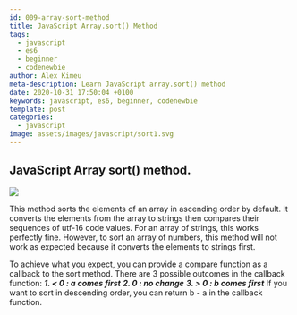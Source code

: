 ```yaml
---
id: 009-array-sort-method
title: JavaScript Array.sort() Method
tags:
  - javascript
  - es6
  - beginner
  - codenewbie
author: Alex Kimeu
meta-description: Learn JavaScript array.sort() method
date: 2020-10-31 17:50:04 +0100
keywords: javascript, es6, beginner, codenewbie
template: post
categories:
  - javascript
image: assets/images/javascript/sort1.svg
---
```


## JavaScript Array sort() method.

<img src="https://media-exp1.licdn.com/dms/image/C4D22AQHO5yOEY-_nUw/feedshare-shrink_800-alternative/0?e=1605744000&v=beta&t=5gF_H5Bk1GimAMRvDKBFAGQ8eoKGaQNaTHZxLWKsfFA">

This method sorts the elements of an array in ascending order by default. It converts the elements from the array to strings then compares their sequences of utf-16 code values.
For an array of strings, this works perfectly fine. However, to sort an array of numbers, this method will not work as expected because it converts the elements to strings first.

To achieve what you expect, you can provide a compare function as a callback to the sort method. There are 3 possible outcomes in the callback function: **_1. < 0 : a comes first_** **_2. 0 : no change_** **_3. > 0 : b comes first_**
If you want to sort in descending order, you can return b - a in the callback function.
